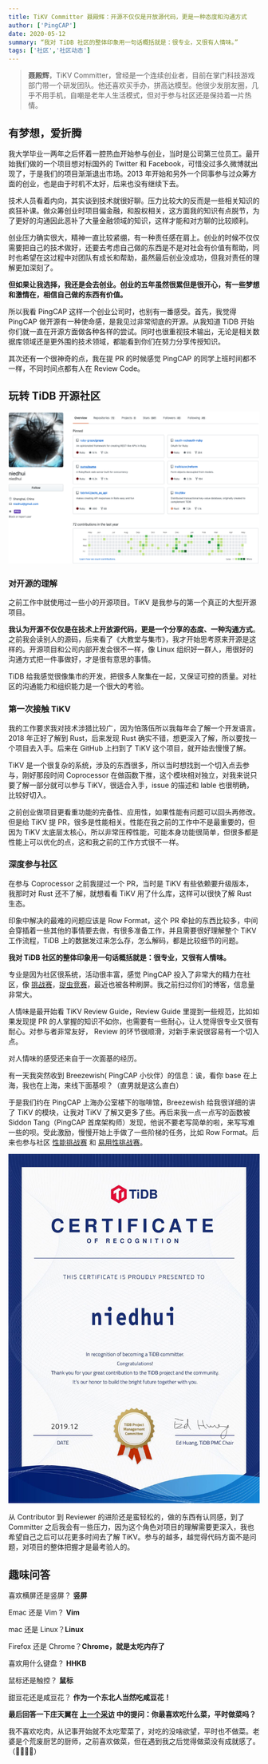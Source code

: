 ```yaml
---
title: TiKV Committer 聂殿辉：开源不仅仅是开放源代码，更是一种态度和沟通方式
author: ['PingCAP']
date: 2020-05-12
summary: “我对 TiDB 社区的整体印象用一句话概括就是：很专业，又很有人情味。”
tags: ['社区','社区动态']
---
```


>**聂殿辉**，TiKV Committer，曾经是一个连续创业者，目前在掌门科技游戏部门带一个研发团队。他还喜欢买手办，拼高达模型。他很少发朋友圈，几乎不用手机，自嘲是老年人生活模式，但对于参与社区还是保持着一片热情。

## 有梦想，爱折腾

我大学毕业一两年之后怀着一腔热血开始参与创业，当时是公司第三位员工。最开始我们做的一个项目想对标国外的 Twitter 和 Facebook，可惜没过多久微博就出现了，于是我们的项目渐渐退出市场。2013 年开始和另外一个同事参与过众筹方面的创业，也是由于时机不太好，后来也没有继续下去。

技术人员看着内向，其实谈到技术就很好聊。压力比较大的反而是一些相关知识的疯狂补课。做众筹创业时项目偏金融，和股权相关，这方面我的知识有点脱节，为了更好的沟通因此恶补了大量金融领域的知识，这样才能和对方聊的比较顺利。

创业压力确实很大，精神一直比较紧绷，有一种责任感在肩上。创业的时候不仅仅需要把自己的技术做好，还要去考虑自己做的东西是不是对社会有价值有帮助，同时也希望在这过程中对团队有成长和帮助，虽然最后创业没成功，但我对责任的理解更加深刻了。

**但如果让我选择，我还是会去创业。创业的五年虽然很累但是很开心，有一些梦想和激情在，相信自己做的东西有价值。**

所以我看 PingCAP 这样一个创业公司时，也别有一番感受。首先，我觉得 PingCAP 做开源有一种使命感，是我见过非常彻底的开源。从我知道 TiDB 开始你们就一直在开源方面做各种各样的尝试。同时也很重视技术输出，无论是相关数据库领域还是更外围的技术领域，都能看到你们在努力分享传授知识。

其次还有一个很神奇的点，我在提 PR 的时候感觉 PingCAP 的同学上班时间都不一样，不同时间点都有人在 Review Code。

## 玩转 TiDB 开源社区

![1-github主页](media/tikv-committer-niedhui/1-github主页.png)

### 对开源的理解

之前工作中就使用过一些小的开源项目。TiKV 是我参与的第一个真正的大型开源项目。

**我认为开源不仅仅是在技术上开放源代码，更是一个分享的态度、一种沟通方式**。之前我会读别人的源码，后来看了《大教堂与集市》，我才开始思考原来开源是这样的。开源项目和公司内部开发会很不一样，像 Linux 组织好一群人，用很好的沟通方式把一件事做好，才是很有意思的事情。

TiDB 给我感觉很像集市的开发，把很多人聚集在一起，又保证可控的质量。对社区的沟通能力和组织能力是一个很大的考验。

### 第一次接触 TiKV

我的工作要求我对技术涉猎比较广，因为怕落伍所以我每年会了解一个开发语言。2018 年正好了解到 Rust，后来发现 Rust 确实不错，想更深入了解，所以要找一个项目去入手。后来在 GitHub 上扫到了 TiKV 这个项目，就开始去慢慢了解。

TiKV 是一个很复杂的系统，涉及的东西很多，所以当时想找到一个切入点去参与，刚好那段时间 Coprocessor 在做函数下推，这个模块相对独立，对我来说只要了解一部分就可以参与 TiKV，很适合入手，issue 的描述和 lable 也很明确，比较好切入。

之前创业做项目更看重功能的完备性、应用性，如果性能有问题可以回头再修改。但是给 TiKV 提 PR，很多是性能相关。性能在我之前的工作中不是最重要的，但因为 TiKV 太底层太核心，所以非常压榨性能，可能本身功能很简单，但很多都是性能上可以优化的点，这和我之前的工作方式很不一样。

### 深度参与社区

在参与 Coprocessor 之前我提过一个 PR，当时是 TiKV 有些依赖要升级版本，我那时对 Rust 还不了解，就想看看 TiKV 用了什么库，这样可以很快了解 Rust 生态。

印象中解决的最难的问题应该是 Row Format，这个 PR 牵扯的东西比较多，中间会穿插着一些其他的事情要去做，有很多准备工作，并且需要很好理解整个 TiKV 工作流程，TiDB 上的数据发过来怎么存，怎么解码，都是比较细节的问题。

**我对 TiDB 社区的整体印象用一句话概括就是：很专业，又很有人情味。**

专业是因为社区很系统，活动很丰富，感觉 PingCAP 投入了非常大的精力在社区，像 [挑战赛](https://pingcap.com/blog-cn/TiDB-usability-challenge-program/)，[捉虫竞赛](https://pingcap.com/blog-cn/tidb-bug-hunting-guide/)，最近也被各种刷屏。我之前扫过你们的博客，信息量非常大。

人情味是最开始看 TiKV  Review Guide，Review Guide 里提到一些规范，比如如果发现提 PR 的人掌握的知识不如你，也需要有一些耐心，让人觉得很专业又很有耐心。对参与者非常友好， Review 的环节很顺滑，对新手来说很容易有一个切入点。

对人情味的感受还来自于一次面基的经历。

有一天我突然收到 Breezewish( PingCAP 小伙伴）的信息：诶，看你 base 在上海，我也在上海，来线下面基呗？（直男就是这么直白）

于是我们约在 PingCAP 上海办公室楼下的咖啡馆，Breezewish 给我很详细的讲了 TiKV 的模块，让我对 TiKV 了解又更多了些。再后来我一点一点写的函数被 Siddon Tang（PingCAP 首席架构师）发现，他说不要老写简单的啦，来写写难一些的呗。受此激励，慢慢开始上手做了一些阶梯的任务，比如 Row Format。后来也参与社区 [性能挑战赛](https://pingcap.com/blog-cn/pcp-report-202002/) 和 [易用性挑战赛](https://pingcap.com/blog-cn/TiDB-usability-challenge-program/)。

![2-证书](media/tikv-committer-niedhui/2-证书.jpg)

从 Contributor 到 Reviewer 的进阶还是蛮轻松的，做的东西有认同感，到了 Committer 之后我会有一些压力，因为这个角色对项目的理解需要更深入，我也希望自己之后可以花更多时间去了解 TiKV。参与的越多，越觉得代码方面不是问题，对项目的整体把握才是最考验人的。

## 趣味问答

喜欢横屏还是竖屏？ **竖屏**

Emac 还是 Vim？ **Vim**

mac 还是 Linux？**Linux**

Firefox 还是 Chrome？**Chrome，就是太吃内存了**

喜欢用什么键盘？ **HHKB**

鼠标还是触控？ **鼠标**

甜豆花还是咸豆花？ **作为一个东北人当然吃咸豆花！**

**最后回答一下庄天翼在 [上一个采访](https://pingcap.com/blog-cn/tikv-committer-zhuangtianyi/) 中的提问：你最喜欢吃什么菜，平时做菜吗？**

我不喜欢吃肉，从记事开始就不太吃荤菜了，对吃的没啥欲望，平时也不做菜。老婆是个荒废厨艺的厨师，之前喜欢做菜，但在遇到我之后觉得做菜没有成就感了。（🤦‍♀🤦‍♂️）
